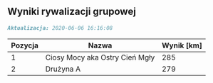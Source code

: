 ## Wyniki rywalizacji grupowej

```markdown
Aktualizacja: 2020-06-06 16:16:08
```

Pozycja | Nazwa | Wynik [km] |
------------ | -------------  | -------------
 1 |Ciosy Mocy aka Ostry Cień Mgły | 285 
 2 |Drużyna A | 279